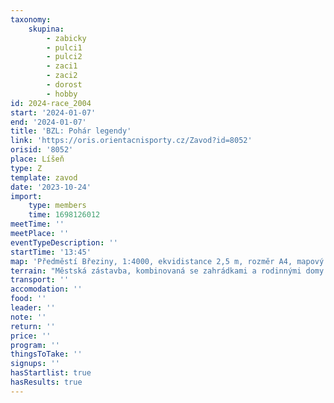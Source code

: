 ```yaml
---
taxonomy:
    skupina:
        - zabicky
        - pulci1
        - pulci2
        - zaci1
        - zaci2
        - dorost
        - hobby
id: 2024-race_2004
start: '2024-01-07'
end: '2024-01-07'
title: 'BZL: Pohár legendy'
link: 'https://oris.orientacnisporty.cz/Zavod?id=8052'
orisid: '8052'
place: Líšeň
type: Z
template: zavod
date: '2023-10-24'
import:
    type: members
    time: 1698126012
meetTime: ''
meetPlace: ''
eventTypeDescription: ''
startTime: '13:45'
map: 'Předměstí Březiny, 1:4000, ekvidistance 2,5 m, rozměr A4, mapový klíč ISSprOM 2019-2, stav prosinec 2023'
terrain: "Městská zástavba, kombinovaná se zahrádkami a rodinnými domy v severní části\r\nmapy. Doporučujeme hladkou obuv, pokud nebude nevlídné počasí"
transport: ''
accomodation: ''
food: ''
leader: ''
note: ''
return: ''
price: ''
program: ''
thingsToTake: ''
signups: ''
hasStartlist: true
hasResults: true
---
```


